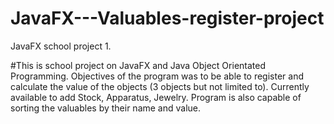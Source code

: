 # JavaFX---Valuables-register-project
JavaFX school project 1.

#This is school project on JavaFX and Java Object Orientated Programming. Objectives of the program was to be able to register and calculate the value of the objects (3 objects but not limited to). Currently available to add Stock, Apparatus, Jewelry. Program is also capable of sorting the valuables by their name and value.
